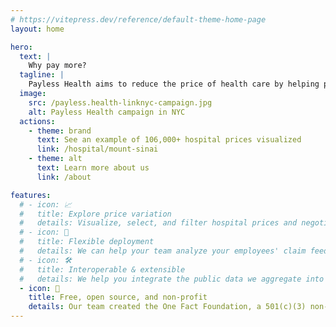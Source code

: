 ```yaml
---
# https://vitepress.dev/reference/default-theme-home-page
layout: home

hero:
  text: |
    Why pay more?
  tagline: |
    Payless Health aims to reduce the price of health care by helping people and employers make decisions using public hospital and insurance prices.
  image:
    src: /payless.health-linknyc-campaign.jpg
    alt: Payless Health campaign in NYC
  actions:
    - theme: brand
      text: See an example of 106,000+ hospital prices visualized
      link: /hospital/mount-sinai
    - theme: alt
      text: Learn more about us
      link: /about

features:
  # - icon: 📈
  #   title: Explore price variation
  #   details: Visualize, select, and filter hospital prices and negotiated rates with millions or billions of records.
  # - icon: 🚀
  #   title: Flexible deployment
  #   details: We can help your team analyze your employees' claim feeds, and have trained hundreds of people using the infrastructure required for this.
  # - icon: 🛠️
  #   title: Interoperable & extensible
  #   details: We help you integrate the public data we aggregate into your workflows, identify insights, and create action plans to reduce the cost of care.
  - icon: 🦆
    title: Free, open source, and non-profit
    details: Our team created the One Fact Foundation, a 501(c)(3) non-profit, to build Payless Health as a free resource for the public good. Our backgrounds are in patient advocacy, medicine, health equity, AI and bioinformatics research. We'd love to work with you if you want to support our efforts! Get in touch by emailing us at hello@payless.health. 
---
```


